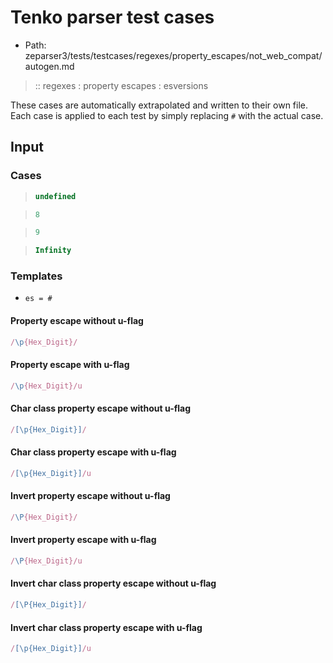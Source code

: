 # Tenko parser test cases

- Path: zeparser3/tests/testcases/regexes/property_escapes/not_web_compat/autogen.md

> :: regexes : property escapes : esversions

These cases are automatically extrapolated and written to their own file.
Each case is applied to each test by simply replacing `#` with the actual case.

## Input

### Cases

> `````js
> undefined
> `````

> `````js
> 8
> `````

> `````js
> 9
> `````

> `````js
> Infinity
> `````

### Templates

- `es = #`

#### Property escape without u-flag

`````js
/\p{Hex_Digit}/
`````

#### Property escape with u-flag

`````js
/\p{Hex_Digit}/u
`````

#### Char class property escape without u-flag

`````js
/[\p{Hex_Digit}]/
`````

#### Char class property escape with u-flag

`````js
/[\p{Hex_Digit}]/u
`````

#### Invert property escape without u-flag

`````js
/\P{Hex_Digit}/
`````

#### Invert property escape with u-flag

`````js
/\P{Hex_Digit}/u
`````

#### Invert char class property escape without u-flag

`````js
/[\P{Hex_Digit}]/
`````

#### Invert char class property escape with u-flag

`````js
/[\p{Hex_Digit}]/u
`````
